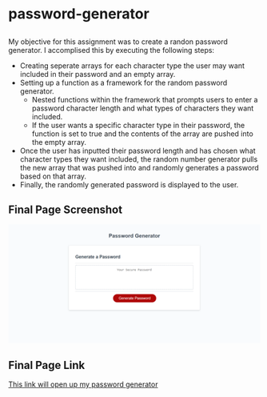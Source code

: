 # password-generator

##
My objective for this assignment was to create a randon password generator. I accomplised this by executing the following steps:

* Creating seperate arrays for each character type the user may want included in their password and an empty array.
* Setting up a function as a framework for the random password generator.
    * Nested functions within the framework that prompts users to enter a password character length and what types of characters they want included.
    * If the user wants a specific character type in their password, the function is set to true and the contents of the array are pushed into the empty array.
* Once the user has inputted their password length and has chosen what character types they want included, the random number generator pulls the new array that was pushed into and randomly generates a password based on that array.
* Finally, the randomly generated password is displayed to the user.

## Final Page Screenshot
![The appearance of this website has not changed from the original](./assets/random_password_generator.png)

## Final Page Link

[This link will open up my password generator](https://eugene125.github.io/password-generator/)
